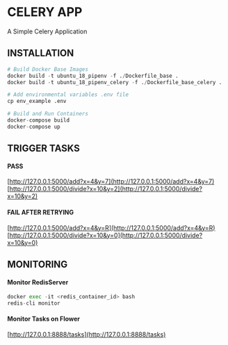 # CELERY APP

A Simple Celery Application


## INSTALLATION

```python
# Build Docker Base Images
docker build -t ubuntu_18_pipenv -f ./Dockerfile_base .
docker build -t ubuntu_18_pipenv_celery -f ./Dockerfile_base_celery .

# Add environmental variables .env file
cp env_example .env

# Build and Run Containers
docker-compose build
docker-compose up
```

## TRIGGER TASKS
#### PASS
[http://127.0.0.1:5000/add?x=4&y=7](http://127.0.0.1:5000/add?x=4&y=7)
<br>
[http://127.0.0.1:5000/divide?x=10&y=2](http://127.0.0.1:5000/divide?x=10&y=2)

#### FAIL AFTER RETRYING
[http://127.0.0.1:5000/add?x=4&y=R](http://127.0.0.1:5000/add?x=4&y=R)
<br>
[http://127.0.0.1:5000/divide?x=10&y=0](http://127.0.0.1:5000/divide?x=10&y=0)


## MONITORING
#### Monitor RedisServer
```python
docker exec -it <redis_container_id> bash
redis-cli monitor
```
#### Monitor Tasks on Flower
[http://127.0.0.1:8888/tasks](http://127.0.0.1:8888/tasks)

